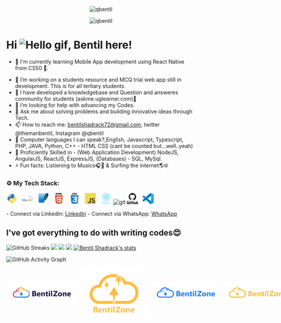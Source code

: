 <p align="center"> <img src="https://komarev.com/ghpvc/?username=qbentil&label=Profile%20views&color=e91e63&style=flat" alt="qbentil" /> </p>
<p align="center"> <img src="https://img.shields.io/github/followers/qbentil?style=social" alt="qbentil" /> </p>

# Hi <img src="https://user-images.githubusercontent.com/1303154/88677602-1635ba80-d120-11ea-84d8-d263ba5fc3c0.gif" width="28px" alt="Hello gif">, Bentil here!

- 🌱 I'm currently learning Mobile App development using React Native from CS50 💫.
<!-- - 🔭 I have set up a Web Hosting Service and Domain Name Registration Start-up as part of my 2021 Achievements. (🏆) *_www.bentilzone.com_* -->
- 🌱 I’m  working on a students resource and MCQ trial web app still in development. This is for all tertiary students. 
- 🌱 I have developed a knowledgebase and Question and answeres community for students (askme.uglearner.com)🎉
- 🤔 I’m looking for help with advancing my Codes.
- 💬 Ask me about solving problems and building innovative ideas through Tech.
- 📫 How to reach me: bentilshadrack72@gmail.com, twitter @themanbentil, Instagram @qbentil
- 🦾 Computer languages I can speak?,English, Javascript, Typescript, PHP, JAVA, Python, C++ - HTML CSS (cant be counted but...well..yeah)
- 🌌 Proficiently Skilled in - (Web Application Development) NodeJS, AngularJS, ReactJS, ExpressJS, (Databases) - SQL, MySql.
- ⚡ Fun facts: Listiening to Musics🎧🎵 & Surfing the internet🌎🌐 
<h3 align="left">⚙ My Tech Stack:</h3>

<p align="left">
<img src="https://raw.githubusercontent.com/devicons/devicon/master/icons/python/python-original.svg" alt="python" width="30" >&nbsp;&nbsp;
<!-- <img src="images/Qt.png" alt="PyQt" width="30" />&nbsp;&nbsp; -->
<img src="https://raw.githubusercontent.com/devicons/devicon/master/icons/mysql/mysql-original-wordmark.svg" alt="mysql" width="30" >&nbsp;&nbsp;
<img src="https://raw.githubusercontent.com/github/explore/2d218e3aa252dc90eef269b34eeec1fbd15dc07e/topics/sqlite/sqlite.png" alt="SQLite" width="30" >&nbsp;&nbsp;
<img src="https://raw.githubusercontent.com/devicons/devicon/master/icons/html5/html5-original-wordmark.svg" alt="html5" width="30" >&nbsp;&nbsp; 
<img src="https://raw.githubusercontent.com/devicons/devicon/master/icons/css3/css3-original-wordmark.svg" alt="css3" width="30" >&nbsp;&nbsp; 
<!-- <img src="https://raw.githubusercontent.com/devicons/devicon/master/icons/sass/sass-original.svg" alt="Sass" width="30" >&nbsp;&nbsp;  -->
<!-- <img src="./images/SC-logo.jpg" alt="Styled Components" width="30" >&nbsp;&nbsp;  -->
<img src="https://raw.githubusercontent.com/devicons/devicon/master/icons/javascript/javascript-original.svg" alt="javascript" width="30" >&nbsp;&nbsp; 
<img src="https://raw.githubusercontent.com/devicons/devicon/master/icons/react/react-original-wordmark.svg" alt="react" width="30"/> 
<img src="https://www.vectorlogo.zone/logos/git-scm/git-scm-icon.svg" alt="git" width="30" > 
<img src="https://raw.githubusercontent.com/devicons/devicon/master/icons/github/github-original-wordmark.svg" alt="mysql" width="30" >&nbsp;&nbsp;
<img src="https://raw.githubusercontent.com/github/explore/80688e429a7d4ef2fca1e82350fe8e3517d3494d/topics/visual-studio-code/visual-studio-code.png" alt="Visual Studio Code" width="30" >
</p>
- Connect via LinkedIn: <a href = "https://www.linkedin.com/in/shadrack-bentil-410422199" target = "_blank">LinkedIn</a>
- Connect via WhatsApp: <a href = "https://wa.me/233556844331?text=Hello%20Bentil!%20I%27m%20coming%20from%20your%20github%20profile" target = "_blank">WhatsApp</a>

## **I've got everything to do with writing codes😍**
![GitHub Streaks](http://github-readme-streak-stats.herokuapp.com?user=qbentil&theme=dracula&hide_border=true)
![](https://github-profile-summary-cards.vercel.app/api/cards/profile-details?username=qbentil&theme=github_dark)
![](https://github-profile-summary-cards.vercel.app/api/cards/repos-per-language?username=qbentil&theme=github_dark)
![](https://github-profile-summary-cards.vercel.app/api/cards/most-commit-language?username=qbentil&theme=github_dark)
[![Bentil Shadrack's stats](https://github-readme-stats.vercel.app/api?username=qbentil&show_icons=true&theme=github_dark)](https://github.com/qbentil)
<!-- [![Top Langs](https://github-readme-stats.vercel.app/api/top-langs/?username=qbentil&layout=compact&langs_count=10&theme=github_dark&hide_border=true&count-private=true)](https://github.com/qbentil) -->
 
![GitHub Activity Graph](https://activity-graph.herokuapp.com/graph?username=qbentil&theme=dracula)  

<!-- ![GitHub metrics](https://metrics.lecoq.io/qbentil)   -->

<!-- Bentilzone Showcase -->
<div style = "display: flex; justify-content: space-around; align-items: center; width: 100vw; ">
  <img src="./BentilZone-logo-04.png" style = "width: 19%" alt="Bentilzone Logo 1">
  <img src="./BentilZone-logo-05.png" style = "width: 19%" alt="Bentilzone Logo 2">
  <img src="./BentilZone-logo-06.png" style = "width: 19%" alt="Bentilzone Logo 3">
  <img src="./BentilZone-logo-07.png" style = "width: 19%" alt="Bentilzone Logo 4">
  <img src="./BentilZone-logo-08.png" style = "width: 19%" alt="Bentilzone Logo 5">
</div>

